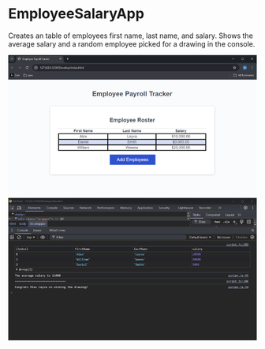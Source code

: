# EmployeeSalaryApp
Creates an table of employees first name, last name, and salary. 
Shows the average salary and a random employee picked for a drawing in the console.

![](./Assets/Screenshot%202024-08-26%20124528.png)
